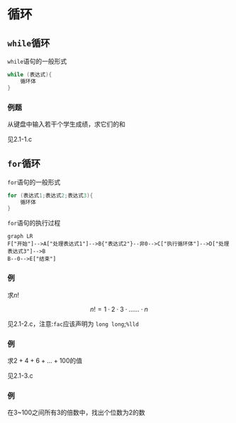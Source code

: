 # 循环

## `while`循环

`while`语句的一般形式

```c
while (表达式){
	循环体
}
```

### 例题

从键盘中输入若干个学生成绩，求它们的和

见2.1-1.c

## `for`循环

`for`语句的一般形式

```c
for (表达式1;表达式2;表达式3){
	循环体
}
```

`for`语句的执行过程

```mermaid
graph LR
F["开始"]-->A["处理表达式1"]-->B{"表达式2"}--非0-->C["执行循环体"]-->D["处理表达式3"]-->B
B--0-->E["结束"]
```

### 例

求$n!$

$$
n!=1·2·3·......·n
$$

见2.1-2.c，注意:`fac`应该声明为 `long long`;`%lld`

### 例

求$2+4+6+...+100$的值

见2.1-3.c

### 例

在3~100之间所有3的倍数中，找出个位数为2的数
